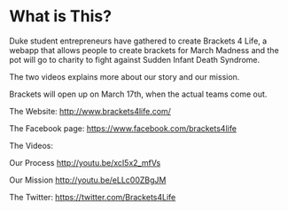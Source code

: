 What is This?
=============
Duke student entrepreneurs have gathered to create Brackets 4 Life, a webapp that allows people to create brackets for March Madness and the pot will go to charity to fight against Sudden Infant Death Syndrome.

The two videos explains more about our story and our mission.

Brackets will open up on March 17th, when the actual teams come out.

The Website:
http://www.brackets4life.com/

The Facebook page:
https://www.facebook.com/brackets4life

The Videos:

Our Process
http://youtu.be/xcI5x2_mfVs

Our Mission
http://youtu.be/eLLc00ZBgJM

The Twitter:
https://twitter.com/Brackets4Life


